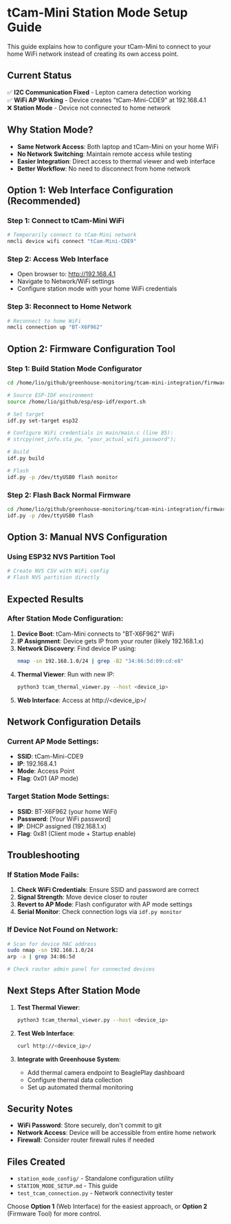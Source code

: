 # tCam-Mini Station Mode Setup Guide

This guide explains how to configure your tCam-Mini to connect to your home WiFi network instead of creating its own access point.

## Current Status
✅ **I2C Communication Fixed** - Lepton camera detection working  
✅ **WiFi AP Working** - Device creates "tCam-Mini-CDE9" at 192.168.4.1  
❌ **Station Mode** - Device not connected to home network  

## Why Station Mode?
- **Same Network Access**: Both laptop and tCam-Mini on your home WiFi
- **No Network Switching**: Maintain remote access while testing
- **Easier Integration**: Direct access to thermal viewer and web interface
- **Better Workflow**: No need to disconnect from home network

## Option 1: Web Interface Configuration (Recommended)

### Step 1: Connect to tCam-Mini WiFi
```bash
# Temporarily connect to tCam-Mini network
nmcli device wifi connect "tCam-Mini-CDE9"
```

### Step 2: Access Web Interface
- Open browser to: http://192.168.4.1
- Navigate to Network/WiFi settings
- Configure station mode with your home WiFi credentials

### Step 3: Reconnect to Home Network
```bash
# Reconnect to home WiFi
nmcli connection up "BT-X6F962"
```

## Option 2: Firmware Configuration Tool

### Step 1: Build Station Mode Configurator
```bash
cd /home/lio/github/greenhouse-monitoring/tcam-mini-integration/firmware/station_mode_config

# Source ESP-IDF environment
source /home/lio/github/esp/esp-idf/export.sh

# Set target
idf.py set-target esp32

# Configure WiFi credentials in main/main.c (line 85):
# strcpy(net_info.sta_pw, "your_actual_wifi_password");

# Build
idf.py build

# Flash
idf.py -p /dev/ttyUSB0 flash monitor
```

### Step 2: Flash Back Normal Firmware
```bash
cd /home/lio/github/greenhouse-monitoring/tcam-mini-integration/firmware/tcam-firmware
idf.py -p /dev/ttyUSB0 flash
```

## Option 3: Manual NVS Configuration

### Using ESP32 NVS Partition Tool
```bash
# Create NVS CSV with WiFi config
# Flash NVS partition directly
```

## Expected Results

### After Station Mode Configuration:
1. **Device Boot**: tCam-Mini connects to "BT-X6F962" WiFi
2. **IP Assignment**: Device gets IP from your router (likely 192.168.1.x)
3. **Network Discovery**: Find device IP using:
   ```bash
   nmap -sn 192.168.1.0/24 | grep -B2 "34:86:5d:09:cd:e8"
   ```
4. **Thermal Viewer**: Run with new IP:
   ```bash
   python3 tcam_thermal_viewer.py --host <device_ip>
   ```
5. **Web Interface**: Access at http://<device_ip>/

## Network Configuration Details

### Current AP Mode Settings:
- **SSID**: tCam-Mini-CDE9
- **IP**: 192.168.4.1
- **Mode**: Access Point
- **Flag**: 0x01 (AP mode)

### Target Station Mode Settings:
- **SSID**: BT-X6F962 (your home WiFi)
- **Password**: [Your WiFi password]
- **IP**: DHCP assigned (192.168.1.x)
- **Flag**: 0x81 (Client mode + Startup enable)

## Troubleshooting

### If Station Mode Fails:
1. **Check WiFi Credentials**: Ensure SSID and password are correct
2. **Signal Strength**: Move device closer to router
3. **Revert to AP Mode**: Flash configurator with AP mode settings
4. **Serial Monitor**: Check connection logs via `idf.py monitor`

### If Device Not Found on Network:
```bash
# Scan for device MAC address
sudo nmap -sn 192.168.1.0/24
arp -a | grep 34:86:5d

# Check router admin panel for connected devices
```

## Next Steps After Station Mode

1. **Test Thermal Viewer**: 
   ```bash
   python3 tcam_thermal_viewer.py --host <device_ip>
   ```

2. **Test Web Interface**:
   ```bash
   curl http://<device_ip>/
   ```

3. **Integrate with Greenhouse System**:
   - Add thermal camera endpoint to BeaglePlay dashboard
   - Configure thermal data collection
   - Set up automated thermal monitoring

## Security Notes

- **WiFi Password**: Store securely, don't commit to git
- **Network Access**: Device will be accessible from entire home network
- **Firewall**: Consider router firewall rules if needed

## Files Created

- `station_mode_config/` - Standalone configuration utility
- `STATION_MODE_SETUP.md` - This guide
- `test_tcam_connection.py` - Network connectivity tester

Choose **Option 1** (Web Interface) for the easiest approach, or **Option 2** (Firmware Tool) for more control.
